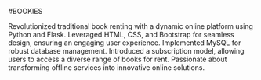 #BOOKIES

Revolutionized traditional book renting with a dynamic online platform using Python and Flask. 
Leveraged HTML, CSS, and Bootstrap for seamless design, ensuring an engaging user experience. 
Implemented MySQL for robust database management. 
Introduced a subscription model, allowing users to access a diverse range of books for rent. 
Passionate about transforming offline services into innovative online solutions.
